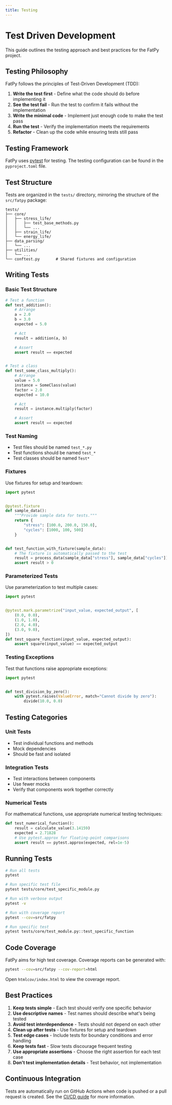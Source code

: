 ```yaml
---
title: Testing
---
```



# Test Driven Development

This guide outlines the testing approach and best practices for the FatPy project.

## Testing Philosophy

FatPy follows the principles of Test-Driven Development (TDD):

1. **Write the test first** - Define what the code should do before implementing it
2. **See the test fail** - Run the test to confirm it fails without the implementation
3. **Write the minimal code** - Implement just enough code to make the test pass
4. **Run the test** - Verify the implementation meets the requirements
5. **Refactor** - Clean up the code while ensuring tests still pass

## Testing Framework

FatPy uses [pytest](https://docs.pytest.org/) for testing. The testing configuration can be found in the `pyproject.toml` file.

## Test Structure

Tests are organized in the `tests/` directory, mirroring the structure of the `src/fatpy` package:

```
tests/
├── core/
│   ├── stress_life/
│   │   ├── test_base_methods.py
│   │   └── ...
│   ├── strain_life/
│   └── energy_life/
├── data_parsing/
│   └── ...
├── utilities/
│   └── ...
└── conftest.py       # Shared fixtures and configuration
```

## Writing Tests

### Basic Test Structure

```python
# Test a function
def test_addition():
    # Arrange
    a = 2.0
    b = 3.0
    expected = 5.0

    # Act
    result = addition(a, b)

    # Assert
    assert result == expected


# Test a class
def test_some_class_multiply():
    # Arrange
    value = 5.0
    instance = SomeClass(value)
    factor = 2.0
    expected = 10.0

    # Act
    result = instance.multiply(factor)

    # Assert
    assert result == expected
```

### Test Naming

- Test files should be named `test_*.py`
- Test functions should be named `test_*`
- Test classes should be named `Test*`

### Fixtures

Use fixtures for setup and teardown:

```python
import pytest


@pytest.fixture
def sample_data():
    """Provide sample data for tests."""
    return {
        "stress": [100.0, 200.0, 150.0],
        "cycles": [1000, 100, 500]
    }


def test_function_with_fixture(sample_data):
    # The fixture is automatically passed to the test
    result = process_data(sample_data["stress"], sample_data["cycles"])
    assert result > 0
```

### Parameterized Tests

Use parameterization to test multiple cases:

```python
import pytest


@pytest.mark.parametrize("input_value, expected_output", [
    (0.0, 0.0),
    (1.0, 1.0),
    (2.0, 4.0),
    (3.0, 9.0),
])
def test_square_function(input_value, expected_output):
    assert square(input_value) == expected_output
```

### Testing Exceptions

Test that functions raise appropriate exceptions:

```python
import pytest


def test_division_by_zero():
    with pytest.raises(ValueError, match="Cannot divide by zero"):
        divide(10.0, 0.0)
```

## Testing Categories

### Unit Tests

- Test individual functions and methods
- Mock dependencies
- Should be fast and isolated

### Integration Tests

- Test interactions between components
- Use fewer mocks
- Verify that components work together correctly

### Numerical Tests

For mathematical functions, use appropriate numerical testing techniques:

```python
def test_numerical_function():
    result = calculate_value(3.14159)
    expected = 2.71828
    # Use pytest.approx for floating-point comparisons
    assert result == pytest.approx(expected, rel=1e-5)
```

## Running Tests

```bash
# Run all tests
pytest

# Run specific test file
pytest tests/core/test_specific_module.py

# Run with verbose output
pytest -v

# Run with coverage report
pytest --cov=src/fatpy

# Run specific test
pytest tests/core/test_module.py::test_specific_function
```

## Code Coverage

FatPy aims for high test coverage. Coverage reports can be generated with:

```bash
pytest --cov=src/fatpy --cov-report=html
```

Open `htmlcov/index.html` to view the coverage report.

## Best Practices

1. **Keep tests simple** - Each test should verify one specific behavior
2. **Use descriptive names** - Test names should describe what's being tested
3. **Avoid test interdependence** - Tests should not depend on each other
4. **Clean up after tests** - Use fixtures for setup and teardown
5. **Test edge cases** - Include tests for boundary conditions and error handling
6. **Keep tests fast** - Slow tests discourage frequent testing
7. **Use appropriate assertions** - Choose the right assertion for each test case
8. **Don't test implementation details** - Test behavior, not implementation

## Continuous Integration

Tests are automatically run on GitHub Actions when code is pushed or a pull request is created. See the [CI/CD guide](ci_cd.md) for more information.
